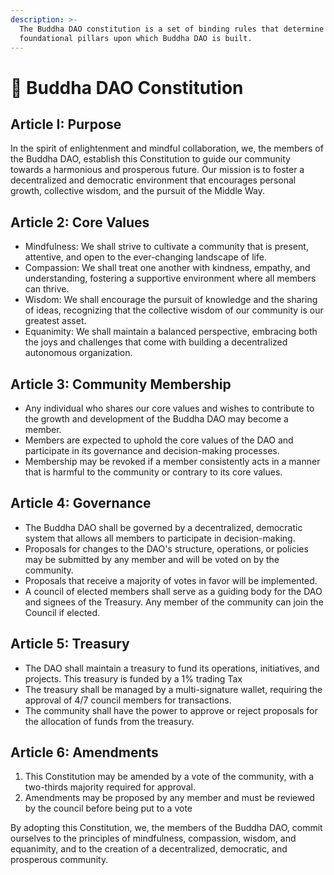 ```yaml
---
description: >-
  The Buddha DAO constitution is a set of binding rules that determine the
  foundational pillars upon which Buddha DAO is built.
---
```


# 📜 Buddha DAO Constitution

## **Article I: Purpose**

In the spirit of enlightenment and mindful collaboration, we, the members of the Buddha DAO, establish this Constitution to guide our community towards a harmonious and prosperous future. Our mission is to foster a decentralized and democratic environment that encourages personal growth, collective wisdom, and the pursuit of the Middle Way.

## **Article 2:** Core Values

* Mindfulness: We shall strive to cultivate a community that is present, attentive, and open to the ever-changing landscape of life.
* Compassion: We shall treat one another with kindness, empathy, and understanding, fostering a supportive environment where all members can thrive.
* Wisdom: We shall encourage the pursuit of knowledge and the sharing of ideas, recognizing that the collective wisdom of our community is our greatest asset.
* Equanimity: We shall maintain a balanced perspective, embracing both the joys and challenges that come with building a decentralized autonomous organization.

## **Article 3: Community Membership**

* Any individual who shares our core values and wishes to contribute to the growth and development of the Buddha DAO may become a member.
* Members are expected to uphold the core values of the DAO and participate in its governance and decision-making processes.
* Membership may be revoked if a member consistently acts in a manner that is harmful to the community or contrary to its core values.

## **Article 4: Governance**

* The Buddha DAO shall be governed by a decentralized, democratic system that allows all members to participate in decision-making.
* Proposals for changes to the DAO's structure, operations, or policies may be submitted by any member and will be voted on by the community.
* Proposals that receive a majority of votes in favor will be implemented.
* A council of elected members shall serve as a guiding body for the DAO and signees of the Treasury. Any member of the community can join the Council if elected.

## Article 5: Treasury

* The DAO shall maintain a treasury to fund its operations, initiatives, and projects. This treasury is funded by a 1% trading Tax
* The treasury shall be managed by a multi-signature wallet, requiring the approval of 4/7 council members for transactions.
* The community shall have the power to approve or reject proposals for the allocation of funds from the treasury.

## Article 6:  Amendments

1. This Constitution may be amended by a vote of the community, with a two-thirds majority required for approval.
2. Amendments may be proposed by any member and must be reviewed by the council before being put to a vote

By adopting this Constitution, we, the members of the Buddha DAO, commit ourselves to the principles of mindfulness, compassion, wisdom, and equanimity, and to the creation of a decentralized, democratic, and prosperous community.
